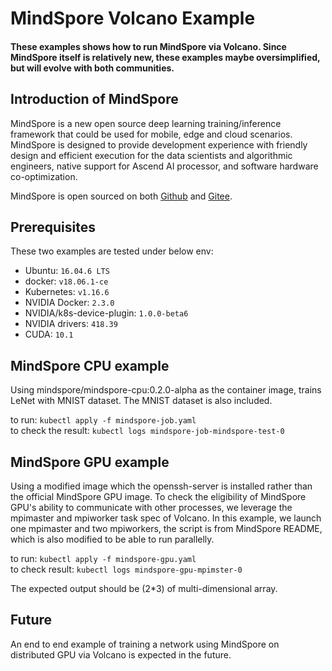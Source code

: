 # MindSpore Volcano Example

#### These examples shows how to run MindSpore via Volcano. Since MindSpore itself is relatively new, these examples maybe oversimplified, but will evolve with both communities.

## Introduction of MindSpore

MindSpore is a new open source deep learning training/inference framework that
could be used for mobile, edge and cloud scenarios. MindSpore is designed to
provide development experience with friendly design and efficient execution for
the data scientists and algorithmic engineers, native support for Ascend AI
processor, and software hardware co-optimization.

MindSpore is open sourced on both [Github](https://github.com/mindspore-ai/mindspore ) and [Gitee](https://gitee.com/mindspore/mindspore ).

## Prerequisites

These two examples are tested under below env:

- Ubuntu: `16.04.6 LTS` 
- docker: `v18.06.1-ce`
- Kubernetes: `v1.16.6`
- NVIDIA Docker: `2.3.0`
- NVIDIA/k8s-device-plugin: `1.0.0-beta6`
- NVIDIA drivers: `418.39`
- CUDA: `10.1`

## MindSpore CPU example

Using mindspore/mindspore-cpu:0.2.0-alpha as the container image, 
trains LeNet with MNIST dataset. The MNIST dataset is also included.

to run: `kubectl apply -f mindspore-job.yaml`  
to check the result: `kubectl logs mindspore-job-mindspore-test-0`

## MindSpore GPU example

Using a modified image which the openssh-server is installed rather 
than the official MindSpore GPU image. To check the eligibility of
MindSpore GPU's ability to communicate with other processes, we
leverage the mpimaster and mpiworker task spec of Volcano. In this
example, we launch one mpimaster and two mpiworkers, the script is
from MindSpore README, which is also modified to be able to run
parallelly.

to run: `kubectl apply -f mindspore-gpu.yaml`  
to check result: `kubectl logs mindspore-gpu-mpimster-0`

The expected output should be (2*3) of multi-dimensional array.

## Future

An end to end example of training a network using MindSpore on 
distributed GPU via Volcano is expected in the future.
